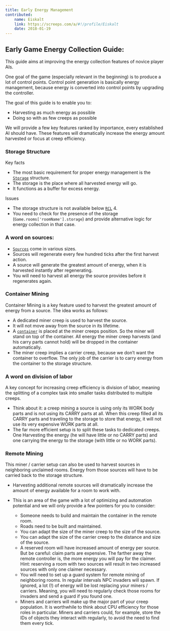 ```yaml
---
title: Early Energy Management
contributed:
    name: Eiskalt
    link: https://screeps.com/a/#!/profile/Eiskalt
    date: 2018-01-19
---
```


## Early Game Energy Collection Guide:
This guide aims at improving the energy collection features of novice player AIs.

One goal of the game (especially relevant in the beginning) is to produce a lot of control points.
Control point generation is basically energy management, because energy is converted into control points by upgrading the controller.

The goal of this guide is to enable you to:
* Harvesting as much energy as possible
* Doing so with as few creeps as possible

We will provide a few key features ranked by importance, every established AI should have.
These features will dramatically increase the energy amount harvested or focus at creep efficiency.

### Storage Structure
Key facts
* The most basic requirement for proper energy management is the [`Storage`](http://docs.screeps.com/api/#StructureStorage) structure.
* The storage is the place where all harvested energy will go.
* It functions as a buffer for excess energy.

Issues
* The storage structure is not available below [`RCL`](http://docs.screeps.com/control.html#Room-Controller-Level) 4. 
* You need to check for the presence of the storage (`Game.rooms['roomName'].storage`) and provide alternative logic for energy collection in that case.


### A word on sources:
* [`Sources`](http://docs.screeps.com/api/#Source) come in various sizes.
* Sources will regenerate every few hundred ticks after the first harvest action.
* A source will generate the greatest amount of energy, when it is harvested instantly after regenerating.
* You will need to harvest all energy the source provides before it regenerates again.


### Container Mining
Container Mining is a key feature used to harvest the greatest amount of energy from a source. The idea works as follows:

* A dedicated miner creep is used to harvest the source.
* It will not move away from the source in its lifetime.
* A [`container`](http://docs.screeps.com/api/#StructureContainer) is placed at the miner creeps position. So the miner will stand on top of the container. All energy the miner creep harvests (and his carry parts cannot hold) will be dropped in the container automatically.
* The miner creep implies a carrier creep, because we don’t want the container to overflow. The only job of the carrier is to carry energy from the container to the storage structure.


### A word on division of labor
A key concept for increasing creep efficiency is division of labor, meaning the splitting of a complex task into smaller tasks distributed to multiple creeps.

* Think about it: a creep mining a source is using only its WORK body parts and is not using its CARRY parts at all. When this creep filled all its CARRY parts and traveling to the storage to store that energy, it will not use its very expensive WORK parts at all.
* The far more efficient setup is to split these tasks to dedicated creeps. One Harvesting the energy (he will have little or no CARRY parts) and one carrying the energy to the storage (with little or no WORK parts).


### Remote Mining
This miner / carrier setup can also be used to harvest sources in neighboring unclaimed rooms. Energy from those sources will have to be carried back to the storage structure.
* Harvesting additional remote sources will dramatically increase the amount of energy available for a room to work with.
* This is an area of the game with a lot of optimizing and automation potential and we will only provide a few pointers for you to consider:
    
    * Someone needs to build and maintain the container in the remote room.
    * Roads need to be built and maintained.
    * You can adapt the size of the miner creep to the size of the source.
    * You can adapt the size of the carrier creep to the distance and size of the source.
    * A reserved room will have increased amount of energy per source. But be careful: claim parts are expensive. The farther away the remote controller is, the more energy you will pay for the claimer. Hint: reserving a room with two sources will result in two increased sources with only one claimer necessary.
    * You will need to set up a guard system for remote mining of neighboring rooms. In regular intervals NPC invaders will spawn. If ignored, a lot (!) of energy will be lost replacing your miners / carriers. Meaning, you will need to regularly check those rooms for invaders and send a guard if you found one.
    * Miners and carriers will make up the major part of your creep population. It is worthwhile to think about CPU efficiency for those roles in particular. Miners and carriers could, for example, store the IDs of objects they interact with regularly, to avoid the need to find them every tick.

